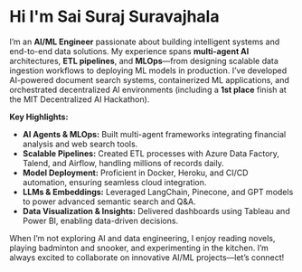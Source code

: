 # **Hi I'm Sai Suraj Suravajhala** 

I’m an **AI/ML Engineer** passionate about building intelligent systems and end-to-end data solutions. My experience spans **multi-agent AI** architectures, **ETL pipelines**, and **MLOps**—from designing scalable data ingestion workflows to deploying ML models in production. I’ve developed AI-powered document search systems, containerized ML applications, and orchestrated decentralized AI environments (including a **1st place** finish at the MIT Decentralized AI Hackathon).

**Key Highlights:**
- **AI Agents & MLOps:** Built multi-agent frameworks integrating financial analysis and web search tools.
- **Scalable Pipelines:** Created ETL processes with Azure Data Factory, Talend, and Airflow, handling millions of records daily.
- **Model Deployment:** Proficient in Docker, Heroku, and CI/CD automation, ensuring seamless cloud integration.
- **LLMs & Embeddings:** Leveraged LangChain, Pinecone, and GPT models to power advanced semantic search and Q&A.
- **Data Visualization & Insights:** Delivered dashboards using Tableau and Power BI, enabling data-driven decisions.

When I’m not exploring AI and data engineering, I enjoy reading novels, playing badminton and snooker, and experimenting in the kitchen. I’m always excited to collaborate on innovative AI/ML projects—let’s connect!
